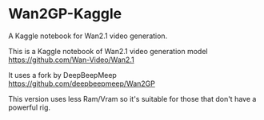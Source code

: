 # Wan2GP-Kaggle
A Kaggle notebook for Wan2.1 video generation.

This is a Kaggle notebook of Wan2.1 video generation model https://github.com/Wan-Video/Wan2.1

It uses a fork by DeepBeepMeep https://github.com/deepbeepmeep/Wan2GP

This version uses less Ram/Vram so it's suitable for those that don't have a powerful rig.
